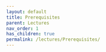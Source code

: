 ```yaml
---
layout: default
title: Prerequisites
parent: Lectures
nav_order: 1
has_children: true
permalink: /lectures/Prerequisites/
---
```


